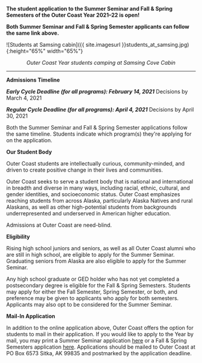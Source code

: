 **The student application to the Summer Seminar and Fall & Spring Semesters of the Outer Coast Year 2021–22 is open!**

**Both Summer Seminar and Fall & Spring Semester applicants can follow the same link above.**

<!-- This inserts the photo of students at cabin -->
![Students at Samsing cabin]({{ site.imagesurl }}students_at_samsing.jpg){:height="65%" width="65%"}

<div align="center"><em>Outer Coast Year students camping at Samsing Cove Cabin</em></div>

***

**Admissions Timeline**

**_Early Cycle Deadline (for all programs): February 14, 2021_**
Decisions by March 4, 2021

**_Regular Cycle Deadline (for all programs): April 4, 2021_**
Decisions by April 30, 2021

Both the Summer Seminar and Fall & Spring Semester applications follow the same timeline. Students indicate which program(s) they're applying for on the application.

**Our Student Body**

Outer Coast students are intellectually curious, community-minded, and driven to create positive change in their lives and communities. 

Outer Coast seeks to serve a student body that is national and international in breadth and diverse in many ways, including racial, ethnic, cultural, and gender identities, and socioeconomic status. Outer Coast emphasizes reaching students from across Alaska, particularly Alaska Natives and rural Alaskans, as well as other high-potential students from backgrounds underrepresented and underserved in American higher education.

Admissions at Outer Coast are need-blind. 

**Eligibility**

Rising high school juniors and seniors, as well as all Outer Coast alumni who are still in high school, are eligible to apply for the Summer Seminar. Graduating seniors from Alaska are also eligible to apply for the Summer Seminar.

Any high school graduate or GED holder who has not yet completed a postsecondary degree is eligible for the Fall & Spring Semesters. Students may apply for either the Fall Semester, Spring Semester, or both, and preference may be given to applicants who apply for both semesters. Applicants may also opt to be considered for the Summer Seminar.

**Mail-In Application**

In addition to the online application above, Outer Coast offers the option for students to mail in their application. If you would like to apply to the Year by mail, you may print a Summer Seminar application [here](https://drive.google.com/file/d/1I96R_4cjjEVdFsBUQ68Y3GwuJsh0JXDM/view) or a Fall & Spring Semesters application [here](https://drive.google.com/file/d/17XBVrao4SEbOtfgurwFTTvkXW1ZBGF1o/view). Applications should be mailed to Outer Coast at PO Box 6573 Sitka, AK 99835 and postmarked by the application deadline.
